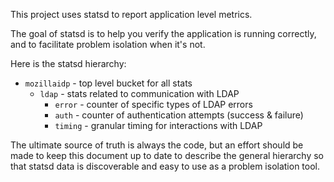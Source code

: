 This project uses statsd to report application level metrics.

The goal of statsd is to help you verify the application is
running correctly, and to facilitate problem isolation when
it's not.

Here is the statsd hierarchy:

  * `mozillaidp` - top level bucket for all stats
    * `ldap` - stats related to communication with LDAP
      * `error` - counter of specific types of LDAP errors
      * `auth` - counter of authentication attempts (success & failure)
      * `timing` - granular timing for interactions with LDAP

The ultimate source of truth is always the code, but an effort
should be made to keep this document up to date to describe the general
hierarchy so that statsd data is discoverable and easy to use as a
problem isolation tool.
